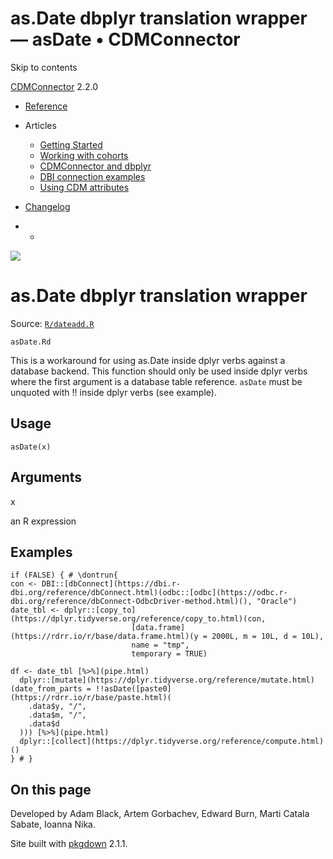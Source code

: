 # as.Date dbplyr translation wrapper — asDate • CDMConnector

Skip to contents

[CDMConnector](../index.html) 2.2.0

  * [Reference](../reference/index.html)
  * Articles
    * [Getting Started](../articles/a01_getting-started.html)
    * [Working with cohorts](../articles/a02_cohorts.html)
    * [CDMConnector and dbplyr](../articles/a03_dbplyr.html)
    * [DBI connection examples](../articles/a04_DBI_connection_examples.html)
    * [Using CDM attributes](../articles/a06_using_cdm_attributes.html)
  * [Changelog](../news/index.html)


  *   * [](https://github.com/darwin-eu/CDMConnector/)



![](../logo.png)

# as.Date dbplyr translation wrapper

Source: [`R/dateadd.R`](https://github.com/darwin-eu/CDMConnector/blob/HEAD/R/dateadd.R)

`asDate.Rd`

This is a workaround for using as.Date inside dplyr verbs against a database backend. This function should only be used inside dplyr verbs where the first argument is a database table reference. `asDate` must be unquoted with !! inside dplyr verbs (see example).

## Usage
    
    
    asDate(x)

## Arguments

x
    

an R expression

## Examples
    
    
    if (FALSE) { # \dontrun{
    con <- DBI::[dbConnect](https://dbi.r-dbi.org/reference/dbConnect.html)(odbc::[odbc](https://odbc.r-dbi.org/reference/dbConnect-OdbcDriver-method.html)(), "Oracle")
    date_tbl <- dplyr::[copy_to](https://dplyr.tidyverse.org/reference/copy_to.html)(con,
                               [data.frame](https://rdrr.io/r/base/data.frame.html)(y = 2000L, m = 10L, d = 10L),
                               name = "tmp",
                               temporary = TRUE)
    
    df <- date_tbl [%>%](pipe.html)
      dplyr::[mutate](https://dplyr.tidyverse.org/reference/mutate.html)(date_from_parts = !!asDate([paste0](https://rdrr.io/r/base/paste.html)(
        .data$y, "/",
        .data$m, "/",
        .data$d
      ))) [%>%](pipe.html)
      dplyr::[collect](https://dplyr.tidyverse.org/reference/compute.html)()
    } # }
    

## On this page

Developed by Adam Black, Artem Gorbachev, Edward Burn, Marti Catala Sabate, Ioanna Nika.

Site built with [pkgdown](https://pkgdown.r-lib.org/) 2.1.1.
